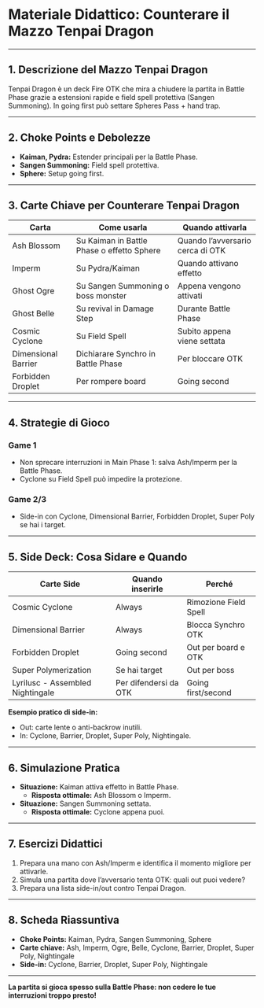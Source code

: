 # Materiale Didattico: Counterare il Mazzo Tenpai Dragon

---

## 1. Descrizione del Mazzo Tenpai Dragon

Tenpai Dragon è un deck Fire OTK che mira a chiudere la partita in Battle Phase grazie a estensioni rapide e field spell protettiva (Sangen Summoning). In going first può settare Spheres Pass + hand trap.

---

## 2. Choke Points e Debolezze

- **Kaiman, Pydra:** Estender principali per la Battle Phase.
- **Sangen Summoning:** Field spell protettiva.
- **Sphere:** Setup going first.

---

## 3. Carte Chiave per Counterare Tenpai Dragon

| Carta                | Come usarla                             | Quando attivarla                              |
|----------------------|-----------------------------------------|-----------------------------------------------|
| Ash Blossom          | Su Kaiman in Battle Phase o effetto Sphere | Quando l’avversario cerca di OTK             |
| Imperm               | Su Pydra/Kaiman                         | Quando attivano effetto                       |
| Ghost Ogre           | Su Sangen Summoning o boss monster       | Appena vengono attivati                       |
| Ghost Belle          | Su revival in Damage Step                | Durante Battle Phase                          |
| Cosmic Cyclone       | Su Field Spell                           | Subito appena viene settata                   |
| Dimensional Barrier  | Dichiarare Synchro in Battle Phase       | Per bloccare OTK                              |
| Forbidden Droplet    | Per rompere board                        | Going second                                  |

---

## 4. Strategie di Gioco

### **Game 1**
- Non sprecare interruzioni in Main Phase 1: salva Ash/Imperm per la Battle Phase.
- Cyclone su Field Spell può impedire la protezione.

### **Game 2/3**
- Side-in con Cyclone, Dimensional Barrier, Forbidden Droplet, Super Poly se hai i target.

---

## 5. Side Deck: Cosa Sidare e Quando

| Carte Side           | Quando inserirle                        | Perché                                         |
|----------------------|-----------------------------------------|------------------------------------------------|
| Cosmic Cyclone       | Always                                  | Rimozione Field Spell                          |
| Dimensional Barrier  | Always                                  | Blocca Synchro OTK                             |
| Forbidden Droplet    | Going second                            | Out per board e OTK                            |
| Super Polymerization | Se hai target                           | Out per boss                                   |
| Lyrilusc - Assembled Nightingale | Per difendersi da OTK       | Going first/second                             |

**Esempio pratico di side-in:**  
- Out: carte lente o anti-backrow inutili.
- In: Cyclone, Barrier, Droplet, Super Poly, Nightingale.

---

## 6. Simulazione Pratica

- **Situazione:** Kaiman attiva effetto in Battle Phase.
  - **Risposta ottimale:** Ash Blossom o Imperm.
- **Situazione:** Sangen Summoning settata.
  - **Risposta ottimale:** Cyclone appena puoi.

---

## 7. Esercizi Didattici

1. Prepara una mano con Ash/Imperm e identifica il momento migliore per attivarle.
2. Simula una partita dove l’avversario tenta OTK: quali out puoi vedere?
3. Prepara una lista side-in/out contro Tenpai Dragon.

---

## 8. Scheda Riassuntiva

- **Choke Points:** Kaiman, Pydra, Sangen Summoning, Sphere
- **Carte chiave:** Ash, Imperm, Ogre, Belle, Cyclone, Barrier, Droplet, Super Poly, Nightingale
- **Side-in:** Cyclone, Barrier, Droplet, Super Poly, Nightingale

---

**La partita si gioca spesso sulla Battle Phase: non cedere le tue interruzioni troppo presto!**